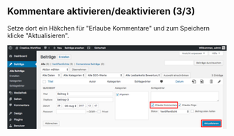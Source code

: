 ## Kommentare aktivieren/deaktivieren (3/3)

Setze dort ein Häkchen für "Erlaube Kommentare" und zum Speichern klicke "Aktualisieren".

![image](./assets/settings_per_post_save.jpg)

